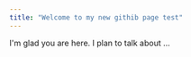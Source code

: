 ```yaml
---
title: "Welcome to my new githib page test"
---
```


I'm glad you are here. I plan to talk about ...
